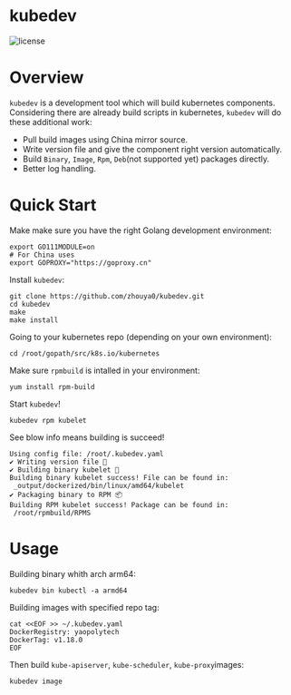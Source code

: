 # kubedev

![license](https://img.shields.io/hexpm/l/plug.svg)

# Overview
`kubedev` is a development tool which will build kubernetes components. Considering there are already build scripts in kubernetes, `kubedev` will do these additional work:
- Pull build images using China mirror source.
- Write version file and give the component right version automatically.
- Build `Binary`, `Image`, `Rpm`, `Deb`(not supported yet) packages directly.
- Better log handling.

# Quick Start 

Make make sure you have the right Golang development environment:
```shell
export GO111MODULE=on
# For China uses
export GOPROXY="https://goproxy.cn" 
```

Install `kubedev`:
```shell
git clone https://github.com/zhouya0/kubedev.git
cd kubedev
make
make install
```
Going to your kubernetes repo (depending on your own environment):
```shell
cd /root/gopath/src/k8s.io/kubernetes
```

Make sure `rpmbuild` is intalled in your environment:
```shell
yum install rpm-build
```

Start `kubedev`!
```shell
kubedev rpm kubelet
```

See blow info means building is succeed!
```
Using config file: /root/.kubedev.yaml
✔︎ Writing version file 📝
✔︎ Building binary kubelet 🔨
Building binary kubelet success! File can be found in:
 _output/dockerized/bin/linux/amd64/kubelet
✔︎ Packaging binary to RPM 📦
Building RPM kubelet success! Package can be found in:
 /root/rpmbuild/RPMS
```
# Usage

Building binary whith arch arm64:
```shell
kubedev bin kubectl -a armd64
```

Building images with specified repo tag:
```shell
cat <<EOF >> ~/.kubedev.yaml
DockerRegistry: yaopolytech
DockerTag: v1.18.0
EOF
```
Then build `kube-apiserver`, `kube-scheduler`, `kube-proxy`images: 
```shell
kubedev image
```
